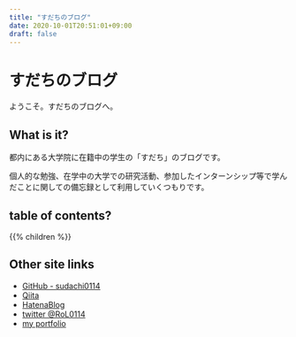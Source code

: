 ```yaml
---
title: "すだちのブログ"
date: 2020-10-01T20:51:01+09:00
draft: false
---
```


# すだちのブログ
ようこそ。すだちのブログへ。

## What is it?
都内にある大学院に在籍中の学生の「すだち」のブログです。

個人的な勉強、在学中の大学での研究活動、参加したインターンシップ等で学んだことに関しての備忘録として利用していくつもりです。

## table of contents?
{{% children %}}


## Other site links

* [GitHub - sudachi0114](https://github.com/sudachi0114/)
* [Qiita](https://qiita.com/daichildren98)
* [HatenaBlog](https://camonoctf.hatenablog.jp/)
* [twitter @RoL0114](https://twitter.com/RoL0114)
* [my portfolio](https://sudachi0114.github.io/)

